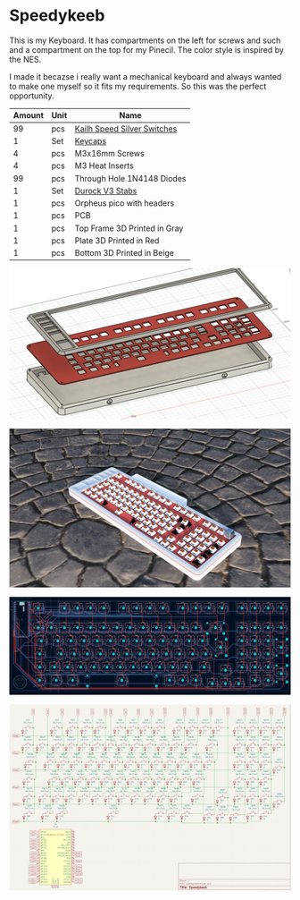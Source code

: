 # Speedykeeb

This is my Keyboard. It has compartments on the left for screws and such and a compartment on the top for my Pinecil. The color style is inspired by the NES.

I made it becazse i really want a mechanical keyboard and always wanted to make one myself so it fits my requirements. So this was the perfect opportunity. 

| Amount | Unit | Name                                                         |
| ------ | ---- | ------------------------------------------------------------ |
| 99     | pcs  | [Kailh Speed Silver Switches](https://www.kailh.net/products/kailh-speed-switch-set) |
| 1      | Set  | [Keycaps](https://de.aliexpress.com/item/1005007924612616.html?spm=a2g0o.productlist.main.1.6702546bEf8on8&algo_pvid=38667654-184a-4a9d-84c0-011750d03eca&algo_exp_id=38667654-184a-4a9d-84c0-011750d03eca-9&pdp_ext_f=%7B%22order%22%3A%229%22%2C%22eval%22%3A%221%22%7D&pdp_npi=4%40dis%21USD%2141.27%2119.81%21%21%21297.52%21142.81%21%40212e520f17413429857041630e3a7c%2112000042867545632%21sea%21CM%216291529643%21ABX&curPageLogUid=pZki8PQQwdBy&utparam-url=scene%3Asearch%7Cquery_from%3A&gatewayAdapt=glo2deu) |
| 4      | pcs  | M3x16mm Screws                                               |
| 4      | pcs  | M3 Heat Inserts                                              |
| 99     | pcs  | Through Hole 1N4148 Diodes                                   |
| 1      | Set  | [Durock V3 Stabs](https:77kineticlabs.com/misc/durock/v2-stabilizers) |
| 1      | pcs  | Orpheus pico with headers                                    |
| 1      | pcs  | PCB                                                          |
| 1      | pcs  | Top Frame 3D Printed in Gray                                 |
| 1      | pcs  | Plate 3D Printed in Red                                      |
| 1      | pcs  | Bottom 3D Printed in Beige                                   |



![](img/assembly.png)

![](img/case.png)

![](img/pcb.png)

![](img/schematic.png)

